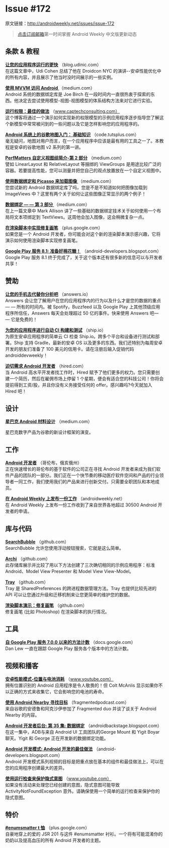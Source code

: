 # Issue #172

>
原文链接：<http://androidweekly.net/issues/issue-172>

> [点击订阅邮箱](http://tinyletter.com/androidweeklycn)第一时间掌握 Android Weekly 中文版更新动态

## 条款 & 教程

**[让您的应用程序运行的更快](http://blog.udinic.com/2015/09/15/speed-up-your-app)**
（blog.udinic.com）  
在这篇文章中，Udi Cohen 总结了他在 Droidcon NYC 的演讲--安卓性能优化中的所有内容，并且展示了他当时没时间展示的一些实例。

**[使用 MVVM 访问 Android ](https://medium.com/ribot-labs/approaching-android-with-mvvm-8ceec02d5442)**
（medium.com）  
Android 系统的数据绑定库是 Joe Birch 在一段时间内一直很热衷于探索的东西。他决定去尝试使用模型-视图-视图模型的体系结构方法来对它进行实验。

**[运行权限：最佳的做法](http://www.captechconsulting.com/blogs/runtime-permissions-best-practices-and-how-to-gracefully-handle-permission-removal)**
（www.captechconsulting.com）  
这个博客将通过一个演示如何实现新的权限模型的示例应用程序逐步指导您了解这个新模型中常常被问到的一些问题以及它是怎样影响您的应用程序的。

**[Android 系统上的谷歌地图入门： 基础知识](http://code.tutsplus.com/tutorials/getting-started-with-google-maps-for-android-basics--cms-24635)**
（code.tutsplus.com）  
毫无疑问，地图对用户而言，在一个应用程序中应该是最有用的工具之一了。本教程是安卓的谷歌地图 v2 系列的第一讲。

**[PerfMatters 自定义视图组简介-第 2 部分](https://medium.com/android-news/perfmatters-introduction-to-custom-viewgroups-to-improve-performance-part-2-f14fbcd47c)**
（medium.com）  
譬如 LinearLayout 和 RelativeLayout 等捆绑的 ViewGroups 是用途比较广泛的容器。若要提高性能，您可以测量并把您自己的观点放置放在一个自定义视图中。

**[使用数据绑定和 Picasso 来加载图像 ](https://medium.com/@ivanc/loading-images-with-data-binding-and-picasso-555dad683fdc)**
（medium.com）  
您尝试新的 Android 数据绑定库了吗，您是不是不知道如何把图像加载到 ImageViews 中？这里有两个关于如何让这些图像正常显示的两个例子！

**[数据绑定 — — 第 3 部分 ](https://medium.com/@ivanc/loading-images-with-data-binding-and-picasso-555dad683fdc)**
（medium.com）  
在上一篇文章中 Mark Allison 讲了一些基础的数据绑定技术关于如何使用一个布局将文本项绑定到 TextViews。这周他会加入图像，这会稍微复杂一点。

**[在渲染脚本中实现修复画笔](https://plus.google.com/+RomainGuy/posts/M3ueUxUpBs1)**
（plus.google.com）  
如果您是一个 Android 开发者，你可能会对这个新的渲染脚本演示感兴趣，它将演示如何使用渲染脚本实现修复画笔。

**[Google Play 服务 8.1: 准备好棉花糖！](http://android-developers.blogspot.com/2015/09/google-play-services-81-get-ready-for.html)**
（android-developers.blogspot.com）  
Google Play 服务 8.1 终于完成了，关于这个版本还有很多新的信息可以与开发者共享！

## 赞助

**[让您的手机去代替你分析吧](https://answers.io/?utm_source=sponsor&utm_medium=androidweekly&utm_campaign=androidweekly_9.13.2015&utm_content=sponsor_link)**
（answers.io）  
Answers 会让您了解用户在您的应用程序内的行为以及什么才是您的数据的重点 — — 所有的时间内。被 Spotify，Buzzfeed 以及 Google Play 上其他顶级应用程序所信任，Answers 每天会处理超过 50 亿的事件。快来使用 Answers 吧— — 它是免费的！

**[为您的应用程序进行自动 CI 构建和测试](https://ship.io/landing/?utm_source=androiddevweekly)**
（ship.io）  
为原生安卓应用程序的简单云 CI 检查 Ship.io。跨多个平台和设备进行测试和部署。Ship 支持 Gradle，最新的安卓 OS 以及更多的东西。我们还特别为每周安卓开发的朋友们准备了 100 美元的信用卡。请在注册后输入促销代码 androiddevweekly！

**[迫切需求 Android 开发者](http://hired.com/?utm_source=newsletters&utm_medium=androidweekly&utm_campaign=n-q3_15-androidweeklyspons)**
（hired.com）  
当 Android 高水平开发者找工作时，Hired 赋予了他们更多的权力。您只需要创建一个简历，然后在雇佣市场上停留 1 个星期，便会有适合您的科技公司！你将会提前得到工资/股，并且你没有义务接受任何的 offer。感兴趣吗?今天就加入 Hired 吧！

## 设计

**[星巴克 Android 材料设计](https://medium.com/android-news/starbucks-android-material-design-142e2c43feb)**
（medium.com）    

星巴克数字产品为谷歌的新设计框架的演变。

## 工作

**[Android 开发者](http://columbus.craigslist.org/web/5216365723.html)**
（哥伦布，俄亥俄州）  
正在快速增长的哥伦布的基于软件的公司正在寻找 Android 开发者来成为我们软件产品的团队的一部分。我们正在一个快节奏的移动医疗软件空间和产品的行业领导者一同工作，我们使用我们的产品来进行创新交付。只需要全职团队和本地成员。

**[在 Android Weekly 上发布一份工作](http://androidweekly.net/jobs/new)**
（androidweekly.net）  
在 Android Weekly 上发布一份工作收到了来自世界各地超过 30500 Android 开发者的申请。

## 库与代码

**[SearchBubble](https://github.com/tunjos/searchbubble)**
（github.com）  
SearchBubble 允许您使用浮动按钮搜索，它就是这么简单。

**[Archi](https://github.com/ivacf/archi)**
（github.com）  
此存储库展示并比较了用以下方法创建了三次确切相同的示例应用程序：标准 Android、Model View Presenter 和 Model View View-Model。

**[Tray](https://github.com/grandcentrix/tray)**
（github.com）  
Tray 是 SharedPreferences 的跨进程数据管理方法。Tray 也提供比较先进的 API 可以让您通过升级和迁移机制来让您更简单的维护您的数据。

**[渲染脚本演示：修复画笔](https://android.googlesource.com/platform/frameworks/rs/+/master/java/tests/HealingBrush/)**
（github.com）  
修复画笔 (比如 Photoshop) 在渲染脚本的执行情况。

## 工具

**[自 Google Play 服务 7.0.0 以来的方法计数](https://docs.google.com/spreadsheets/d/1XuxyP8_BOrpU30QUO-0s7NK2dUfy-IEqy5nOf1BhZ9M/edit?usp=sharing)**
（docs.google.com）  
Dan Lew 一直在跟踪 Google Play 服务各个版本中的方法计数。

## 视频和播客

**[安卓性能模式-位置与电池消耗](https://www.youtube.com/watch?v=81W61JA6YHw&feature=youtu.be)**
（www.youtube.com）  
拥有位置识别的 Android 应用程序是令人敬畏的！但 Colt McAnlis 显示如果你不以正确的方式来收集它，它会影响您的电池的寿命。

**[使用 Android Nearby 寻找目标](http://fragmentedpodcast.com/episodes/17/)**
（fragmentedpodcast.com）  
来自谷歌的安德鲁和阿克沙伊参加了 Fragmented duo 并谈了谈关于 Android Nearby 的内容。

**[Android 开发者后台: 第 35 集: 数据绑定](http://androidbackstage.blogspot.com/2015/09/episode-35-data-bound.html)**
（androidbackstage.blogspot.com）  
在这一集中，ADB与来自 Android UI 工具团队的George Mount 和 Yigit Boyar 聊天。Yigit 和 George 正在开发新的数据绑定功能。

**[Android 开发模式: Android 开发的最佳做法](http://android-developers.blogspot.com/2015/09/android-development-patterns-series-on.html)**
（android-developers.blogspot.com）  
Android 开发模式系列视频的目标是把重点放在基本的组件和最佳做法上，可以在您的应用程序创建最大的差异。

**[使用运行检查来保护隐式意图](https://www.youtube.com/watch?v=HGElAW224dE&linkId=17306832)**
（www.youtube.com）  
如果没有活动来处理您已经创建的意图，隐式意图可能导致 ActivityNotFoundException 意外。请确保使用一个简单的运行检查来保护你的隐式意图。

## 特价

**[#enumsmatter t 恤](https://plus.google.com/+MichaelEvans/posts/ePRHME8dgoB)**
（plus.google.com）  
自豪地穿上的爱的 JSR 201 与这件 #enumsmatter 衬衫。一个将有可能混淆你的奶奶以及提高血压的所有 Android 开发者的主题。
